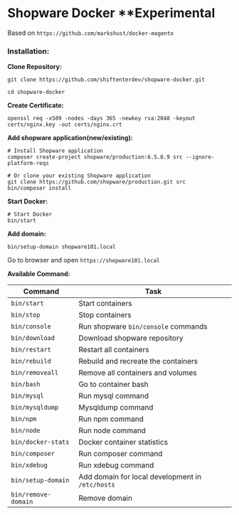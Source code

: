 # Shopware Docker **Experimental
Based on `https://github.com/markshust/docker-magento`

### Installation:

__Clone Repository:__
```shell
git clone https://github.com/shiftenterdev/shopware-docker.git

cd shopware-docker
````

__Create Certificate:__
```shell
openssl req -x509 -nodes -days 365 -newkey rsa:2048 -keyout certs/nginx.key -out certs/nginx.crt
```

__Add shopware application(new/existing):__

```shell
# Install Shopware application
composer create-project shopware/production:6.5.8.9 src --ignore-platform-reqs

# Or clone your existing Shopware application
git clone https://github.com/shopware/production.git src
bin/composer install
```

__Start Docker:__
```shell
# Start Docker
bin/start

````

__Add domain:__
```shell
bin/setup-domain shopware101.local
```

Go to browser and open `https://shopware101.local`

__Available Command:__

| Command             | Task                                             |
|---------------------|--------------------------------------------------|
| `bin/start`         | Start containers                                 |
| `bin/stop`          | Stop containers                                  |
| `bin/console`       | Run shopware `bin/console` commands              |
| `bin/download`      | Download shopware repository                     |
| `bin/restart`       | Restart all containers                           |
| `bin/rebuild`       | Rebuild and recreate the containers              |
| `bin/removeall`     | Remove all containers and volumes                |
| `bin/bash`          | Go to container bash                             |
| `bin/mysql`         | Run mysql command                                |
| `bin/mysqldump`     | Mysqldump command                                |
| `bin/npm`           | Run npm command                                  |
| `bin/node`          | Run node command                                 |
| `bin/docker-stats`  | Docker container statistics                      |
| `bin/composer`      | Run composer command                             |
| `bin/xdebug`        | Run xdebug command                               |
| `bin/setup-domain`  | Add domain for local development in `/etc/hosts` |
| `bin/remove-domain` | Remove domain                                    |

